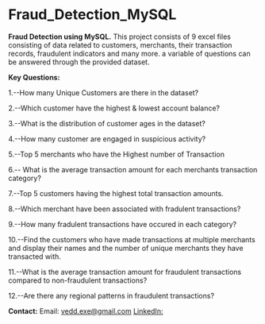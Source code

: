 # Fraud_Detection_MySQL

**Fraud Detection using MySQL.** 
   This project consists of 9 excel files consisting of data related to customers, merchants, their transaction records, fraudulent indicators and many more. a variable of questions can be answered through the provided dataset. 

   **Key Questions:**
   
1.--How many Unique Customers are there in the dataset?

2.--Which customer have the highest & lowest account balance?

3.--What is the distribution of customer ages in the dataset?

4.--How many customer are engaged in suspicious activity?

5.--Top 5 merchants who have the Highest number of Transaction

6.-- What is the average transaction amount for each merchants transaction category?

7.--Top 5 customers having the highest total transaction amounts.

8.--Which merchant have been associated with fradulent transactions?

9.--How many fradulent transactions have occured in each category?

10.--Find the customers who have made transactions at multiple merchants and display their names and the number of unique merchants 
they have transacted with.

11.--What is the average transaction amount for fraudulent transactions compared to non-fraudulent transactions? 

12.--Are there any regional patterns in fraudulent transactions? 


**Contact:** 
Email: vedd.exe@gmail.com
[LinkedIn:](https://www.linkedin.com/in/vedantburande/)


